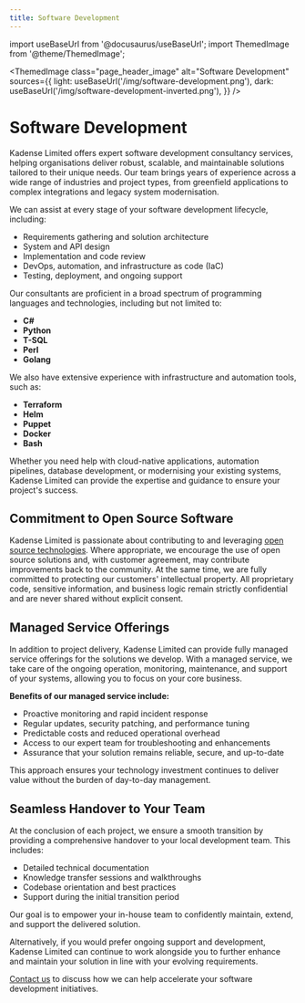 ```yaml
---
title: Software Development
---
```

import useBaseUrl from '@docusaurus/useBaseUrl';
import ThemedImage from '@theme/ThemedImage';

<ThemedImage
  class="page_header_image"
  alt="Software Development"
  sources={{
    light: useBaseUrl('/img/software-development.png'),
    dark: useBaseUrl('/img/software-development-inverted.png'),
  }}
/>

# Software Development

Kadense Limited offers expert software development consultancy services, helping organisations deliver robust, scalable, and maintainable solutions tailored to their unique needs. Our team brings years of experience across a wide range of industries and project types, from greenfield applications to complex integrations and legacy system modernisation.

We can assist at every stage of your software development lifecycle, including:

- Requirements gathering and solution architecture
- System and API design
- Implementation and code review
- DevOps, automation, and infrastructure as code (IaC)
- Testing, deployment, and ongoing support

Our consultants are proficient in a broad spectrum of programming languages and technologies, including but not limited to:

- **C#**
- **Python**
- **T-SQL**
- **Perl**
- **Golang**

We also have extensive experience with infrastructure and automation tools, such as:

- **Terraform**
- **Helm**
- **Puppet**
- **Docker**
- **Bash**

Whether you need help with cloud-native applications, automation pipelines, database development, or modernising your existing systems, Kadense Limited can provide the expertise and guidance to ensure your project's success.

## Commitment to Open Source Software
Kadense Limited is passionate about contributing to and leveraging [open source technologies](/open-source). Where appropriate, we encourage the use of open source solutions and, with customer agreement, may contribute improvements back to the community. At the same time, we are fully committed to protecting our customers' intellectual property. All proprietary code, sensitive information, and business logic remain strictly confidential and are never shared without explicit consent.

## Managed Service Offerings

In addition to project delivery, Kadense Limited can provide fully managed service offerings for the solutions we develop. With a managed service, we take care of the ongoing operation, monitoring, maintenance, and support of your systems, allowing you to focus on your core business. 

**Benefits of our managed service include:**

- Proactive monitoring and rapid incident response
- Regular updates, security patching, and performance tuning
- Predictable costs and reduced operational overhead
- Access to our expert team for troubleshooting and enhancements
- Assurance that your solution remains reliable, secure, and up-to-date

This approach ensures your technology investment continues to deliver value without the burden of day-to-day management.

## Seamless Handover to Your Team

At the conclusion of each project, we ensure a smooth transition by providing a comprehensive handover to your local development team. This includes:

- Detailed technical documentation
- Knowledge transfer sessions and walkthroughs
- Codebase orientation and best practices
- Support during the initial transition period

Our goal is to empower your in-house team to confidently maintain, extend, and support the delivered solution.

Alternatively, if you would prefer ongoing support and development, Kadense Limited can continue to work alongside you to further enhance and maintain your solution in line with your evolving requirements.

[Contact us](mailto:enquiries@kadense.io) to discuss how we can help accelerate your software development initiatives.
